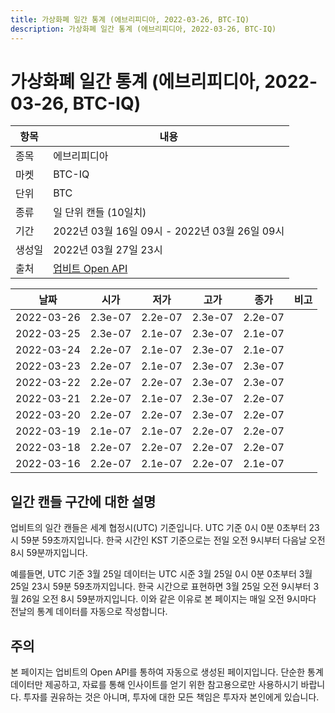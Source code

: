 ```yaml
---
title: 가상화폐 일간 통계 (에브리피디아, 2022-03-26, BTC-IQ)
description: 가상화폐 일간 통계 (에브리피디아, 2022-03-26, BTC-IQ)
---
```



가상화폐 일간 통계 (에브리피디아, 2022-03-26, BTC-IQ)
===

|항목|내용|
|--|--|
|종목|에브리피디아|
|마켓|BTC-IQ|
|단위|BTC|
|종류|일 단위 캔들 (10일치)|
|기간|2022년 03월 16일 09시 - 2022년 03월 26일 09시|
|생성일|2022년 03월 27일 23시|
|출처|[업비트 Open API](https://docs.upbit.com)|


|날짜|시가|저가|고가|종가|비고|
|--|--|--|--|--|--|
|2022-03-26|2.3e-07|2.2e-07|2.3e-07|2.2e-07|    |
|2022-03-25|2.3e-07|2.1e-07|2.3e-07|2.1e-07|    |
|2022-03-24|2.2e-07|2.1e-07|2.3e-07|2.1e-07|    |
|2022-03-23|2.2e-07|2.1e-07|2.3e-07|2.3e-07|    |
|2022-03-22|2.2e-07|2.2e-07|2.3e-07|2.3e-07|    |
|2022-03-21|2.2e-07|2.1e-07|2.3e-07|2.2e-07|    |
|2022-03-20|2.2e-07|2.2e-07|2.3e-07|2.2e-07|    |
|2022-03-19|2.1e-07|2.1e-07|2.2e-07|2.2e-07|    |
|2022-03-18|2.2e-07|2.2e-07|2.2e-07|2.2e-07|    |
|2022-03-16|2.2e-07|2.1e-07|2.2e-07|2.1e-07|    |


일간 캔들 구간에 대한 설명
---


업비트의 일간 캔들은 세계 협정시(UTC) 기준입니다. 
UTC 기준 0시 0분 0초부터 23시 59분 59초까지입니다. 
한국 시간인 KST 기준으로는 전일 오전 9시부터 다음날 오전 8시 59분까지입니다. 


예를들면, UTC 기준 3월 25일 데이터는 UTC 시준 3월 25일 0시 0분 0초부터 3월 25일 23시 59분 59초까지입니다. 
한국 시간으로 표현하면 3월 25일 오전 9시부터 3월 26일 오전 8시 59분까지입니다. 
이와 같은 이유로 본 페이지는 매일 오전 9시마다 전날의 통계 데이터를 자동으로 작성합니다. 


주의
---


본 페이지는 업비트의 Open API를 통하여 자동으로 생성된 페이지입니다. 
단순한 통계 데이터만 제공하고, 자료를 통해 인사이트를 얻기 위한 참고용으로만 사용하시기 바랍니다. 
투자를 권유하는 것은 아니며, 투자에 대한 모든 책임은 투자자 본인에게 있습니다. 
